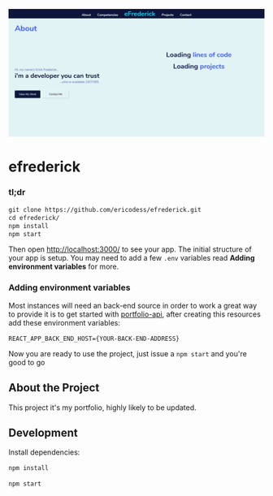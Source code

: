 [![efrderick](https://raw.githubusercontent.com/ericodess/efrederick/master/.github/images/project-thumbnail.png)](https://efrederick.dev)

# efrederick

### tl;dr

 ```
git clone https://github.com/ericodess/efrederick.git
cd efrederick/
npm install
npm start
```

Then open [http://localhost:3000/](http://localhost:3000/) to see your app. The initial structure of your app is setup. You may need to add a few `.env` variables read **Adding environment variables** for more.

### Adding environment variables

Most instances will need an back-end source in order to work a great way to provide it is to get started with [portfolio-api](https://github.com/ericodess/portfolio-api), after creating this resources add these environment variables:

```
REACT_APP_BACK_END_HOST={YOUR-BACK-END-ADDRESS}
```

Now you are ready to use the project, just issue a `npm start` and you're good to go

## About the Project

This project it's my portfolio, highly likely to be updated.

## Development

Install dependencies:

```sh
npm install
```

```sh
npm start
```
